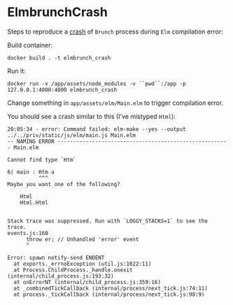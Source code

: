 # ElmbrunchCrash

Steps to reproduce a [crash](https://github.com/madsflensted/elm-brunch/pull/33) of `Brunch` process during `Elm` compilation error:

Build container:

`docker build . -t elmbrunch_crash`

Run it:

`docker run -v /app/assets/node_modules -v ``pwd``:/app -p 127.0.0.1:4000:4000 elmbrunch_crash`

Change something in `app/assets/elm/Main.elm` to trigger compilation error.

You should see a crash similar to this (I've mistyped `Html`):

```
20:05:34 - error: Command failed: elm-make --yes --output ../../priv/static/js/elm/main.js Main.elm
-- NAMING ERROR ------------------------------------------------------- Main.elm

Cannot find type `Htm`

6| main : Htm a
          ^^^
Maybe you want one of the following?

    Html
    Html.Html


Stack trace was suppressed. Run with `LOGGY_STACKS=1` to see the trace.
events.js:160
      throw er; // Unhandled 'error' event
      ^

Error: spawn notify-send ENOENT
  at exports._errnoException (util.js:1022:11)
  at Process.ChildProcess._handle.onexit (internal/child_process.js:193:32)
  at onErrorNT (internal/child_process.js:359:16)
  at _combinedTickCallback (internal/process/next_tick.js:74:11)
  at process._tickCallback (internal/process/next_tick.js:98:9)
```
